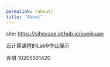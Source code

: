 ```yaml
---
permalink: /about/
title: "About"
---
```


site: https://siheyase.github.io/yunjisuan  

云计算课程的Lab9作业展示 

许琪 10205501420
